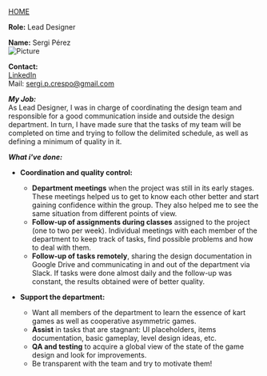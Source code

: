 [HOME](index.md)

**Role:** Lead Designer

**Name:** Sergi Pérez  
![Picture](https://drive.google.com/drive/u/0/folders/0B9qKspr9frSTc3lKSjdKekl0Y2s)

**Contact:**     
[LinkedIn](https://www.linkedin.com/in/sergi-p%C3%A9rez-crespo-b828a5aa/)    
Mail: sergi.p.crespo@gmail.com  

**_My Job:_**  
As Lead Designer, I was in charge of coordinating the design team and responsible for a good communication inside and outside the design department. In turn, I have made sure that the tasks of my team will be completed on time and trying to follow the delimited schedule, as well as defining a minimum of quality in it.

**_What i've done:_**

- **Coordination and quality control:**
   - **Department meetings** when the project was still in its early stages. These meetings helped us to get to know each other better and start gaining confidence within the group. They also helped me to see the same situation from different points of view.
   - **Follow-up of assignments during classes** assigned to the project (one to two per week). Individual meetings with each member of the department to keep track of tasks, find possible problems and how to deal with them.
   - **Follow-up of tasks remotely**, sharing the design documentation in Google Drive and communicating in and out of the department via Slack. If tasks were done almost daily and the follow-up was constant, the results obtained were of better quality.
   
- **Support the department:**
   - Want all members of the department to learn the essence of kart games as well as cooperative asymmetric games.
   - **Assist** in tasks that are stagnant: UI placeholders, items documentation, basic gameplay, level design ideas, etc.
   - **QA and testing** to acquire a global view of the state of the game design and look for improvements.
   - Be transparent with the team and try to motivate them!
